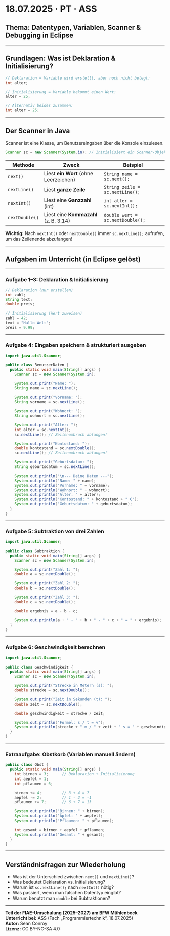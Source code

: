 # 18.07.2025 · PT · ASS

## Thema: Datentypen, Variablen, Scanner & Debugging in Eclipse

---

## Grundlagen: Was ist Deklaration & Initialisierung?

```java
// Deklaration = Variable wird erstellt, aber noch nicht belegt:
int alter;

// Initialisierung = Variable bekommt einen Wert:
alter = 25;

// Alternativ beides zusammen:
int alter = 25;
```

---

## Der Scanner in Java

Scanner ist eine Klasse, um Benutzereingaben über die Konsole einzulesen.

```java
Scanner sc = new Scanner(System.in); // Initialisiert ein Scanner-Objekt für Tastatureingaben
```

| Methode        | Zweck                                 | Beispiel                         |
| -------------- | ------------------------------------- | -------------------------------- |
| `next()`       | Liest **ein Wort** (ohne Leerzeichen) | `String name = sc.next();`       |
| `nextLine()`   | Liest **ganze Zeile**                 | `String zeile = sc.nextLine();`  |
| `nextInt()`    | Liest eine **Ganzzahl** (int)         | `int alter = sc.nextInt();`      |
| `nextDouble()` | Liest eine **Kommazahl** (z. B. 3.14) | `double wert = sc.nextDouble();` |

**Wichtig:** Nach `nextInt()` oder `nextDouble()` immer `sc.nextLine();` aufrufen, um das Zeilenende abzufangen!

---

## Aufgaben im Unterricht (in Eclipse gelöst)

---

### Aufgabe 1–3: Deklaration & Initialisierung

```java
// Deklaration (nur erstellen)
int zahl;
String text;
double preis;

// Initialisierung (Wert zuweisen)
zahl = 42;
text = "Hallo Welt";
preis = 9.99;
```

---

### Aufgabe 4: Eingaben speichern & strukturiert ausgeben

```java
import java.util.Scanner;

public class BenutzerDaten {
  public static void main(String[] args) {
    Scanner sc = new Scanner(System.in);

    System.out.print("Name: ");
    String name = sc.nextLine();

    System.out.print("Vorname: ");
    String vorname = sc.nextLine();

    System.out.print("Wohnort: ");
    String wohnort = sc.nextLine();

    System.out.print("Alter: ");
    int alter = sc.nextInt();
    sc.nextLine(); // Zeilenumbruch abfangen!

    System.out.print("Kontostand: ");
    double kontostand = sc.nextDouble();
    sc.nextLine(); // Zeilenumbruch abfangen!

    System.out.print("Geburtsdatum: ");
    String geburtsdatum = sc.nextLine();

    System.out.println("\n--- Deine Daten ---");
    System.out.println("Name: " + name);
    System.out.println("Vorname: " + vorname);
    System.out.println("Wohnort: " + wohnort);
    System.out.println("Alter: " + alter);
    System.out.println("Kontostand: " + kontostand + " €");
    System.out.println("Geburtsdatum: " + geburtsdatum);
  }
}
```

---

### Aufgabe 5: Subtraktion von drei Zahlen

```java
import java.util.Scanner;

public class Subtraktion {
  public static void main(String[] args) {
    Scanner sc = new Scanner(System.in);

    System.out.print("Zahl 1: ");
    double a = sc.nextDouble();

    System.out.print("Zahl 2: ");
    double b = sc.nextDouble();

    System.out.print("Zahl 3: ");
    double c = sc.nextDouble();

    double ergebnis = a - b - c;

    System.out.println(a + " - " + b + " - " + c + " = " + ergebnis);
  }
}
```

---

### Aufgabe 6: Geschwindigkeit berechnen

```java
import java.util.Scanner;

public class Geschwindigkeit {
  public static void main(String[] args) {
    Scanner sc = new Scanner(System.in);

    System.out.print("Strecke in Metern (s): ");
    double strecke = sc.nextDouble();

    System.out.print("Zeit in Sekunden (t): ");
    double zeit = sc.nextDouble();

    double geschwindigkeit = strecke / zeit;

    System.out.println("Formel: s / t = v");
    System.out.println(strecke + " m / " + zeit + " s = " + geschwindigkeit + " m/s");
  }
}
```

---

### Extraaufgabe: Obstkorb (Variablen manuell ändern)

```java
public class Obst {
  public static void main(String[] args) {
    int birnen = 3;      // Deklaration + Initialisierung
    int aepfel = 1;
    int pflaumen = 6;

    birnen += 4;         // 3 + 4 = 7
    aepfel -= 2;         // 1 - 2 = -1
    pflaumen += 7;       // 6 + 7 = 13

    System.out.println("Birnen: " + birnen);
    System.out.println("Äpfel: " + aepfel);
    System.out.println("Pflaumen: " + pflaumen);

    int gesamt = birnen + aepfel + pflaumen;
    System.out.println("Gesamt: " + gesamt);
  }
}
```

---

## Verständnisfragen zur Wiederholung

- Was ist der Unterschied zwischen `next()` und `nextLine()`?
- Was bedeutet Deklaration vs. Initialisierung?
- Warum ist `sc.nextLine();` nach `nextInt()` nötig?
- Was passiert, wenn man falschen Datentyp eingibt?
- Warum benutzt man `double` bei Subtraktionen?

---

**Teil der FIAE-Umschulung (2025–2027) am BFW Mühlenbeck**  
**Unterricht bei:** ASS (Fach „Programmier­technik“, 18.07.2025)  
**Autor:** Sean Conroy  
**Lizenz:** CC BY-NC-SA 4.0
